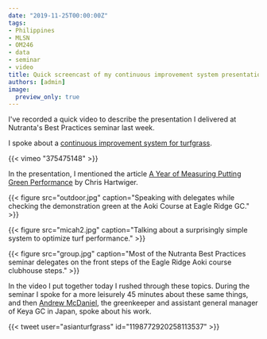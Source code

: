 ```yaml
---
date: "2019-11-25T00:00:00Z"
tags:
- Philippines
- MLSN
- OM246
- data
- seminar
- video
title: Quick screencast of my continuous improvement system presentation
authors: [admin]
image:
  preview_only: true
---
```


I've recorded a quick video to describe the presentation I delivered at Nutranta's Best Practices seminar last week.

I spoke about a [continuous improvement system for turfgrass](https://vimeo.com/micahwoods/improve).

{{< vimeo "375475148" >}}

In the presentation, I mentioned the article [A Year of Measuring Putting Green Performance](http://gsrpdf.lib.msu.edu/ticpdf.py?file=/article/hartwiger-year-11-1-19.pdf) by Chris Hartwiger.

{{< figure src="outdoor.jpg" caption="Speaking with delegates while checking the demonstration green at the Aoki Course at Eagle Ridge GC." >}}

{{< figure src="micah2.jpg" caption="Talking about a surprisingly simple system to optimize turf performance." >}}

{{< figure src="group.jpg" caption="Most of the Nutranta Best Practices seminar delegates on the front steps of the Eagle Ridge Aoki course clubhouse steps." >}}

In the video I put together today I rushed through these topics. During the seminar I spoke for a more leisurely 45 minutes about these same things, and then [Andrew McDaniel](https://twitter.com/asianturfgrass/status/1198772920258113537?s=20), the greenkeeper and assistant general manager of Keya GC in Japan, spoke about his work.

{{< tweet user="asianturfgrass" id="1198772920258113537" >}}




